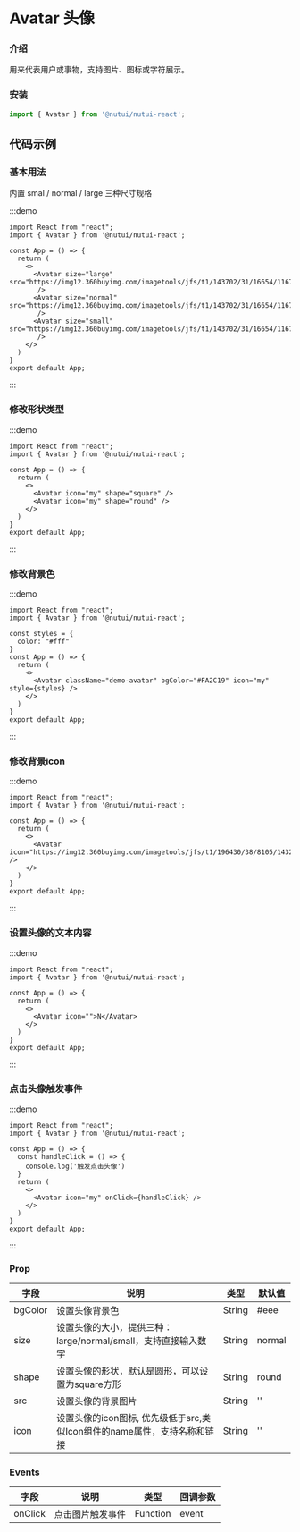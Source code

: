 # Avatar 头像

### 介绍

用来代表用户或事物，支持图片、图标或字符展示。

### 安装
``` ts
import { Avatar } from '@nutui/nutui-react';
```

## 代码示例

### 基本用法

内置 smal / normal / large 三种尺寸规格

:::demo
``` tsx
import React from "react";
import { Avatar } from '@nutui/nutui-react';

const App = () => {
  return (
    <>
      <Avatar size="large" src="https://img12.360buyimg.com/imagetools/jfs/t1/143702/31/16654/116794/5fc6f541Edebf8a57/4138097748889987.png"
       />
      <Avatar size="normal" src="https://img12.360buyimg.com/imagetools/jfs/t1/143702/31/16654/116794/5fc6f541Edebf8a57/4138097748889987.png"
       />
      <Avatar size="small" src="https://img12.360buyimg.com/imagetools/jfs/t1/143702/31/16654/116794/5fc6f541Edebf8a57/4138097748889987.png"
       />  
    </>
  )
}
export default App;
```
:::

### 修改形状类型

:::demo
``` tsx
import React from "react";
import { Avatar } from '@nutui/nutui-react';

const App = () => {
  return (
    <>
      <Avatar icon="my" shape="square" />
      <Avatar icon="my" shape="round" />
    </>
  )
}
export default App;
```
:::

### 修改背景色

:::demo
``` tsx
import React from "react";
import { Avatar } from '@nutui/nutui-react';

const styles = {
  color: "#fff"
}
const App = () => {
  return (
    <>
      <Avatar className="demo-avatar" bgColor="#FA2C19" icon="my" style={styles} />
    </>
  )
}
export default App;
```
:::

### 修改背景icon

:::demo
``` tsx
import React from "react";
import { Avatar } from '@nutui/nutui-react';

const App = () => {
  return (
    <>
      <Avatar icon="https://img12.360buyimg.com/imagetools/jfs/t1/196430/38/8105/14329/60c806a4Ed506298a/e6de9fb7b8490f38.png" />
    </>
  )
}
export default App;
```
:::

### 设置头像的文本内容

:::demo
``` tsx
import React from "react";
import { Avatar } from '@nutui/nutui-react';

const App = () => {
  return (
    <>
      <Avatar icon="">N</Avatar>
    </>
  )
}
export default App;
```
:::

### 点击头像触发事件

:::demo
``` tsx
import React from "react";
import { Avatar } from '@nutui/nutui-react';

const App = () => {
  const handleClick = () => {
    console.log('触发点击头像')
  }
  return (
    <>
      <Avatar icon="my" onClick={handleClick} />
    </>
  )
}
export default App;
```
:::

### Prop

| 字段     | 说明                                                                     | 类型   | 默认值 |
|----------|--------------------------------------------------------------------------|--------|--------|
| bgColor | 设置头像背景色                                                           | String | #eee   |
| size     | 设置头像的大小，提供三种：large/normal/small，支持直接输入数字           | String | normal |
| shape    | 设置头像的形状，默认是圆形，可以设置为square方形                         | String | round  |
| src      | 设置头像的背景图片                                                       | String | ''     |
| icon     | 设置头像的icon图标, 优先级低于src,类似Icon组件的name属性，支持名称和链接 | String | ''     |

### Events

| 字段     | 说明                 | 类型     | 回调参数 |
|----------|----------------------|----------|----------|
| onClick | 点击图片触发事件 | Function | event    |